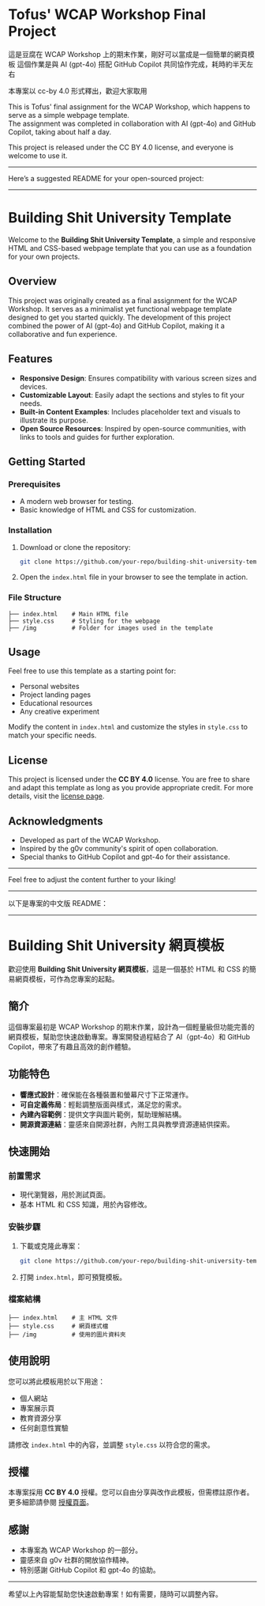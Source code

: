 # Tofus' WCAP Workshop Final Project

這是豆腐在 WCAP Workshop 上的期末作業，剛好可以當成是一個簡單的網頁模板
這個作業是與 AI (gpt-4o) 搭配 GitHub Copilot 共同協作完成，耗時約半天左右

本專案以 cc-by 4.0 形式釋出，歡迎大家取用

This is Tofus' final assignment for the WCAP Workshop, which happens to serve as a simple webpage template.  
The assignment was completed in collaboration with AI (gpt-4o) and GitHub Copilot, taking about half a day.  

This project is released under the CC BY 4.0 license, and everyone is welcome to use it.

---

Here’s a suggested README for your open-sourced project:

---

# Building Shit University Template

Welcome to the **Building Shit University Template**, a simple and responsive HTML and CSS-based webpage template that you can use as a foundation for your own projects.

## Overview

This project was originally created as a final assignment for the WCAP Workshop. It serves as a minimalist yet functional webpage template designed to get you started quickly. The development of this project combined the power of AI (gpt-4o) and GitHub Copilot, making it a collaborative and fun experience.

## Features

- **Responsive Design**: Ensures compatibility with various screen sizes and devices.
- **Customizable Layout**: Easily adapt the sections and styles to fit your needs.
- **Built-in Content Examples**: Includes placeholder text and visuals to illustrate its purpose.
- **Open Source Resources**: Inspired by open-source communities, with links to tools and guides for further exploration.

## Getting Started

### Prerequisites
- A modern web browser for testing.
- Basic knowledge of HTML and CSS for customization.

### Installation
1. Download or clone the repository:
   ```bash
   git clone https://github.com/your-repo/building-shit-university-template.git
   ```
2. Open the `index.html` file in your browser to see the template in action.

### File Structure
```
├── index.html    # Main HTML file
├── style.css     # Styling for the webpage
├── /img          # Folder for images used in the template
```

## Usage

Feel free to use this template as a starting point for:
- Personal websites
- Project landing pages
- Educational resources
- Any creative experiment

Modify the content in `index.html` and customize the styles in `style.css` to match your specific needs.

## License

This project is licensed under the **CC BY 4.0** license. You are free to share and adapt this template as long as you provide appropriate credit. For more details, visit the [license page](https://creativecommons.org/licenses/by/4.0/).

## Acknowledgments

- Developed as part of the WCAP Workshop.
- Inspired by the g0v community's spirit of open collaboration.
- Special thanks to GitHub Copilot and gpt-4o for their assistance.

---

Feel free to adjust the content further to your liking!

---

以下是專案的中文版 README：

---

# Building Shit University 網頁模板

歡迎使用 **Building Shit University 網頁模板**，這是一個基於 HTML 和 CSS 的簡易網頁模板，可作為您專案的起點。

## 簡介

這個專案最初是 WCAP Workshop 的期末作業，設計為一個輕量級但功能完善的網頁模板，幫助您快速啟動專案。專案開發過程結合了 AI（gpt-4o）和 GitHub Copilot，帶來了有趣且高效的創作體驗。

## 功能特色

- **響應式設計**：確保能在各種裝置和螢幕尺寸下正常運作。
- **可自定義佈局**：輕鬆調整版面與樣式，滿足您的需求。
- **內建內容範例**：提供文字與圖片範例，幫助理解結構。
- **開源資源連結**：靈感來自開源社群，內附工具與教學資源連結供探索。

## 快速開始

### 前置需求
- 現代瀏覽器，用於測試頁面。
- 基本 HTML 和 CSS 知識，用於內容修改。

### 安裝步驟
1. 下載或克隆此專案：
   ```bash
   git clone https://github.com/your-repo/building-shit-university-template.git
   ```
2. 打開 `index.html`，即可預覽模板。

### 檔案結構
```
├── index.html    # 主 HTML 文件
├── style.css     # 網頁樣式檔
├── /img          # 使用的圖片資料夾
```

## 使用說明

您可以將此模板用於以下用途：
- 個人網站
- 專案展示頁
- 教育資源分享
- 任何創意性實驗

請修改 `index.html` 中的內容，並調整 `style.css` 以符合您的需求。

## 授權

本專案採用 **CC BY 4.0** 授權。您可以自由分享與改作此模板，但需標註原作者。更多細節請參閱 [授權頁面](https://creativecommons.org/licenses/by/4.0/)。

## 感謝

- 本專案為 WCAP Workshop 的一部分。
- 靈感來自 g0v 社群的開放協作精神。
- 特別感謝 GitHub Copilot 和 gpt-4o 的協助。

---

希望以上內容能幫助您快速啟動專案！如有需要，隨時可以調整內容。
